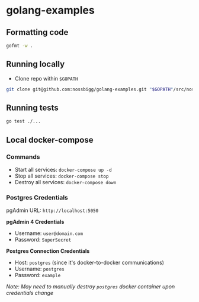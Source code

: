 # golang-examples

## Formatting code

```bash
gofmt -w .
```

## Running locally

- Clone repo within `$GOPATH`

```bash
git clone git@github.com:nossbigg/golang-examples.git "$GOPATH"/src/nossbigg.com/golangexamples
```

## Running tests

```bash
go test ./...
```

## Local docker-compose

### Commands

- Start all services: `docker-compose up -d`
- Stop all services: `docker-compose stop`
- Destroy all services: `docker-compose down`

### Postgres Credentials

pgAdmin URL: `http://localhost:5050`

**pgAdmin 4 Credentials**

- Username: `user@domain.com`
- Password: `SuperSecret`

**Postgres Connection Credentials**

- Host: `postgres` (since it's docker-to-docker communications)
- Username: `postgres`
- Password: `example`

_Note: May need to manually destroy `postgres` docker container upon credentials change_
